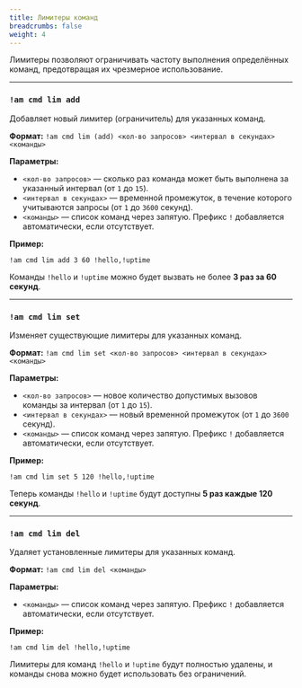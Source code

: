 ```yaml
---
title: Лимитеры команд
breadcrumbs: false
weight: 4
---
```


Лимитеры позволяют ограничивать частоту выполнения определённых команд, предотвращая их чрезмерное использование.

---

### `!am cmd lim add`
Добавляет новый лимитер (ограничитель) для указанных команд.

**Формат:**
`!am cmd lim (add) <кол-во запросов> <интервал в секундах> <команды>`

**Параметры:**
- `<кол-во запросов>` — сколько раз команда может быть выполнена за указанный интервал (от `1` до `15`).
- `<интервал в секундах>` — временной промежуток, в течение которого учитываются запросы (от `1` до `3600` секунд).
- `<команды>` — список команд через запятую. Префикс `!` добавляется автоматически, если отсутствует.

**Пример:**
```text
!am cmd lim add 3 60 !hello,!uptime
```
Команды `!hello` и `!uptime` можно будет вызвать не более **3 раз за 60 секунд**.

---

### `!am cmd lim set`
Изменяет существующие лимитеры для указанных команд.

**Формат:**
`!am cmd lim set <кол-во запросов> <интервал в секундах> <команды>`

**Параметры:**
- `<кол-во запросов>` — новое количество допустимых вызовов команды за интервал (от `1` до `15`).
- `<интервал в секундах>` — новый временной промежуток (от `1` до `3600` секунд).
- `<команды>` — список команд через запятую. Префикс `!` добавляется автоматически, если отсутствует.

**Пример:**
```text
!am cmd lim set 5 120 !hello,!uptime
```
Теперь команды `!hello` и `!uptime` будут доступны **5 раз каждые 120 секунд**.

---

### `!am cmd lim del`
Удаляет установленные лимитеры для указанных команд.

**Формат:**
`!am cmd lim del <команды>`

**Параметры:**
- `<команды>` — список команд через запятую. Префикс `!` добавляется автоматически, если отсутствует.

**Пример:**
```text
!am cmd lim del !hello,!uptime
```
Лимитеры для команд `!hello` и `!uptime` будут полностью удалены, и команды снова можно будет использовать без ограничений.